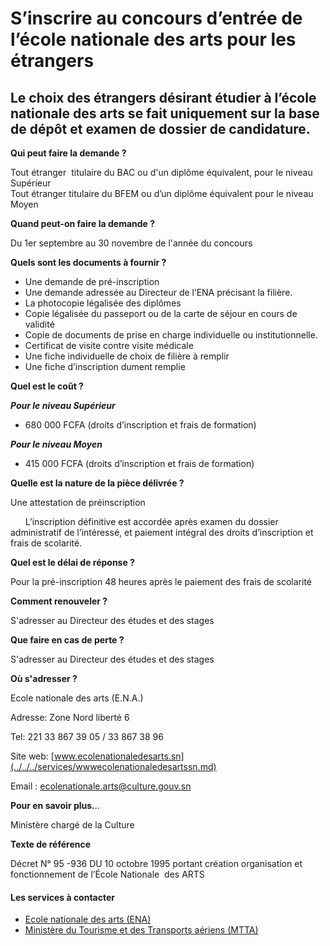 # S’inscrire au concours d’entrée de l’école nationale des arts pour les étrangers

Le choix des étrangers désirant étudier à l’école nationale des arts se fait uniquement sur la base de dépôt et examen de dossier de candidature.
-------------------------------------------------------------------------------------------------------------------------------------------------

**Qui peut faire la demande ?**

Tout étranger  titulaire du BAC ou d'un diplôme équivalent, pour le niveau Supérieur  
Tout étranger titulaire du BFEM ou d’un diplôme équivalent pour le niveau Moyen

**Quand peut-on faire la demande ?**

Du 1er septembre au 30 novembre de l'année du concours

**Quels sont les documents à fournir ?**

*   Une demande de pré-inscription
*   Une demande adressée au Directeur de l’ENA précisant la filière.
*   La photocopie légalisée des diplômes
*   Copie légalisée du passeport ou de la carte de séjour en cours de validité
*   Copie de documents de prise en charge individuelle ou institutionnelle.
*   Certificat de visite contre visite médicale
*   Une fiche individuelle de choix de filière à remplir
*   Une fiche d’inscription dument remplie

**Quel est le coût ?**

_**Pour le niveau Supérieur**_

*   680 000 FCFA (droits d’inscription et frais de formation)

_**Pour le niveau Moyen**_

*   415 000 FCFA (droits d’inscription et frais de formation)

**Quelle est la nature de la pièce délivrée ?**

Une attestation de préinscription  

      L’inscription définitive est accordée après examen du dossier administratif de l’intéressé, et paiement intégral des droits d’inscription et frais de scolarité.

**Quel est le délai de réponse ?**  

Pour la pré-inscription 48 heures après le paiement des frais de scolarité

**Comment renouveler ?**

S'adresser au Directeur des études et des stages

**Que faire en cas de perte ?**

S'adresser au Directeur des études et des stages

[](../../../services/.md)**Où s'adresser ?**

Ecole nationale des arts (E.N.A.)

Adresse: Zone Nord liberté 6

Tel: 221 33 867 39 05 / 33 867 38 96

Site web: [www.ecolenationaledesarts.sn](../../../services/wwwecolenationaledesartssn.md)

Email : ecolenationale.arts@culture.gouv.sn

**Pour en savoir plus.**.. 

Ministère chargé de la Culture

**Texte de référence**

Décret N° 95 -936 DU 10 octobre 1995 portant création organisation et fonctionnement de l’École Nationale  des ARTS

#### Les services à contacter

*   [Ecole nationale des arts (ENA)](../../../services/ecole-nationale-des-arts-ena.md)
*   [Ministère du Tourisme et des Transports aériens (MTTA)](../../../services/ministere-du-tourisme-et-des-transports-aeriens-mtta.md)